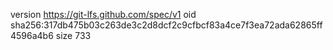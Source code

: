 version https://git-lfs.github.com/spec/v1
oid sha256:317db475b03c263de3c2d8dcf2c9cfbcf83a4ce7f3ea72ada62865ff4596a4b6
size 733
